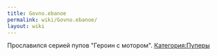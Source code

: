 ```yaml
---
title: Govno.ebanoe
permalink: wiki/Govno.ebanoe/
layout: wiki
---
```


Прославился серией пупов "Героин с мотором".
[Категория:Пуперы](Категория:Пуперы "wikilink")
